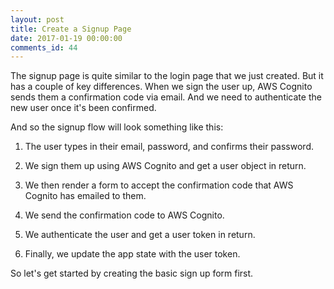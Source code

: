 ```yaml
---
layout: post
title: Create a Signup Page
date: 2017-01-19 00:00:00
comments_id: 44
---
```


The signup page is quite similar to the login page that we just created. But it has a couple of key differences. When we sign the user up, AWS Cognito sends them a confirmation code via email. And we need to authenticate the new user once it's been confirmed.

And so the signup flow will look something like this:

1. The user types in their email, password, and confirms their password.

2. We sign them up using AWS Cognito and get a user object in return.

3. We then render a form to accept the confirmation code that AWS Cognito has emailed to them.

4. We send the confirmation code to AWS Cognito.

5. We authenticate the user and get a user token in return.

6. Finally, we update the app state with the user token.

So let's get started by creating the basic sign up form first.
